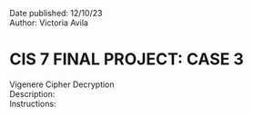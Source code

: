 Date published: 12/10/23  
Author: Victoria Avila  
# CIS 7 FINAL PROJECT: CASE 3
Vigenere Cipher Decryption  
Description:  
Instructions:  

